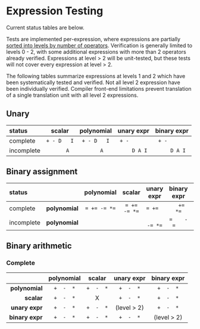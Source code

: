 # Expression Testing

Current status tables are below.

Tests are implemented per-expression, where expressions are partially [sorted into levels by number of operators](./expression-testing-by-num-operators.md). Verification is generally limited to levels 0 - 2, with some additional expressions with more than 2 operators already verified. Expressions at level > 2 will be unit-tested, but these tests will not cover every expression at level > 2.

The following tables summarize expressions at levels 1 and 2 which have been systematically tested and verified. Not all level 2 expression have been individually verified. Compiler front-end limitations prevent translation of a single translation unit with all level 2 expressions.

## Unary

| status     |scalar       |polynomial   |unary expr   |binary expr  |
|:-----------|:-----------:|:-----------:|:-----------:|:-----------:|
| complete   | `+ - D   I` | `+ - D   I` | `+ -      ` | `+ -      ` |
| incomplete | `      A `  | `      A  ` | `    D A I` | `    D A I` |

## Binary assignment

| status     |                  |polynomial  |scalar      |unary expr  |binary expr |monomial    |
|:-----------|-----------------:|:----------:|:----------:|:----------:|:----------:|:----------:|
| complete   | **polynomial**   |`= += -= *=`|`= += -= *=`|`= +=      `|`  +=    *=`|`= += -= *=`|
| incomplete | **polynomial**   |            |            |`     -= *=`|`=    -=   `|`          `|

## Binary arithmetic

### Complete

|                    |polynomial |scalar     |unary expr |binary expr|
|-------------------:|:---------:|:---------:|:---------:|:---------:|
| **polynomial**     | `+  -  *` | `+  -  *` | `+  -  *` | `+  -  *` |
| **scalar**         | `+  -  *` |     X     | `+  -  *` | `+  -  *` |
| **unary expr**     | `+  -  *` | `+  -  *` |(level > 2)| `+  -  *` |
| **binary expr**    | `+  -  *` | `+  -  *` | `+  -  *` |(level > 2)|




